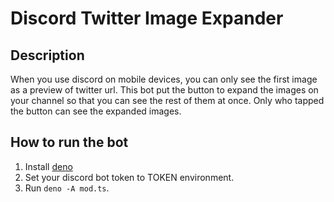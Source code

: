 # Discord Twitter Image Expander

## Description
When you use discord on mobile devices, you can only see the first image as a preview of twitter url.
This bot put the button to expand the images on your channel so that you can see the rest of them at once.
Only who tapped the button can see the expanded images.

## How to run the bot
1. Install [deno](https://deno.land)
2. Set your discord bot token to TOKEN environment.
3. Run `deno -A mod.ts`.

